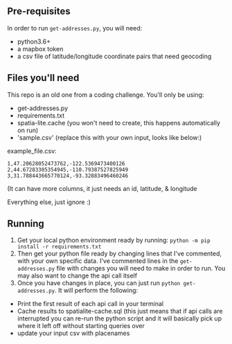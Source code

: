 ## Pre-requisites
In order to run `get-addresses.py`, you will need: 
  - python3.6+
  -  a mapbox token 
  -  a csv file of latitude/longitude coordinate pairs that need geocoding
## Files you'll need
This repo is an old one from a coding challenge. You'll only be using:
  - get-addresses.py
  - requirements.txt
  - spatia-lite.cache (you won't need to create, this happens automatically on run)
  - 'sample.csv' (replace this with your own input, looks like below:)

example_file.csv:
```
1,47.20628052473762,-122.5369473400126
2,44.67283305354945,-110.79387527825949
3,31.788443665770124,-93.32883496460246
```
(It can have more columns, it just needs an id, latitude, & longitude

Everything else, just ignore :)

## Running

1) Get your local python environment ready by running:
`python -m pip install -r requirements.txt`
2) Then get your python file ready by changing lines that I've commented, with your own specific data. I've commented lines in the `get-addresses.py` file with changes you will need to make in order to run. You may also want to change the api call itself
3) Once you have changes in place, you can just run `python get-addresses.py`. It will perform the following:

  - Print the first result of each api call in your terminal
  - Cache results to spatialite-cache.sql (this just means that if api calls are interrupted you can re-run the python script and it will basically pick up where it left off without starting queries over
  - update your input csv with placenames

